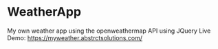 # WeatherApp
My own weather app using the openweathermap API using JQuery
Live Demo: https://myweather.abstrctsolutions.com/
